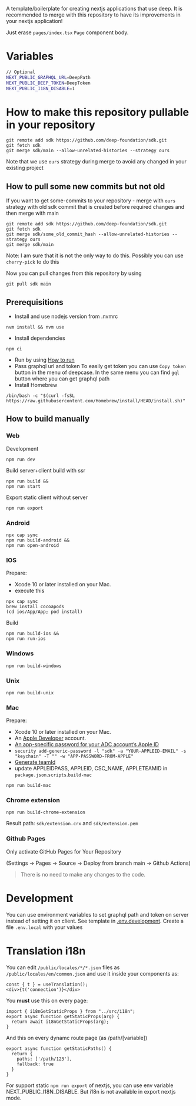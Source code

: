 A template/boilerplate for creating nextjs applications that use deep. It is recommended to merge with this repository to have its improvements in your nextjs application!

Just erase `pages/index.tsx` `Page` component body.

# Variables

```sh
// Optional
NEXT_PUBLIC_GRAPHQL_URL=DeepPath
NEXT_PUBLIC_DEEP_TOKEN=DeepToken
NEXT_PUBLIC_I18N_DISABLE=1
```

# How to make this repository pullable in your repository
```
git remote add sdk https://github.com/deep-foundation/sdk.git
git fetch sdk
git merge sdk/main --allow-unrelated-histories --strategy ours 
```
Note that we use `ours` strategy during merge to avoid any changed in your existing project
## How to pull some new commits but not old
If you want to get some-commits to your repository - merge with `ours` strategy with old sdk commit that is created before required changes and then merge with main
```
git remote add sdk https://github.com/deep-foundation/sdk.git
git fetch sdk
git merge sdk/some_old_commit_hash --allow-unrelated-histories --strategy ours
git merge sdk/main
```
Note: I am sure that it is not the only way to do this. Possibly you can use `cherry-pick` to do this

Now you can pull changes from this repository by using
```
git pull sdk main
```

## Prerequisitions
- Install and use nodejs version from .nvmrc
```
nvm install && nvm use
```
- Install dependencies
```
npm ci
```
- Run by using [How to run](#how-to-run)
- Pass graphql url and token
To easily get token you can use `Copy token` button in the menu of deepcase. In the same menu you can find `gql` button where you can get graphql path
- Install Homebrew
```
/bin/bash -c "$(curl -fsSL https://raw.githubusercontent.com/Homebrew/install/HEAD/install.sh)"
```

## How to build manually

### Web
Development
```
npm run dev
```
Build server+client build with ssr
```
npm run build &&
npm run start
```
Export static client without server
```
npm run export
```


### Android
```
npx cap sync
npm run build-android &&
npm run open-android
```

### IOS
Prepare:
- Xcode 10 or later installed on your Mac.
- execute this
```
npx cap sync
brew install cocoapods
(cd ios/App/App; pod install)
```
Build
```
npm run build-ios &&
npm run run-ios
```

### Windows
```
npm run build-windows
```

### Unix
```
npm run build-unix
```

### Mac
Prepare:
- Xcode 10 or later installed on your Mac.
- An [Apple Developer](https://developer.apple.com/) account.
- [An app-specific password for your ADC account’s Apple ID](https://support.apple.com/HT204397)
- `security add-generic-password -l "sdk" -a "YOUR-APPLEID-EMAIL" -s "keychain" -T "" -w "APP-PASSWORD-FROM-APPLE"`
- [Generate teamId](https://github.com/electron/notarize?tab=readme-ov-file#notes-on-your-teamid)
- update APPLEIDPASS, APPLEID, CSC_NAME, APPLETEAMID in `package.json`.`scripts`.`build-mac`
```
npm run build-mac
```

### Chrome extension
```
npm run build-chrome-extension
```
Result path: `sdk/extension.crx` and `sdk/extension.pem`

### Github Pages
Only activate GitHub Pages for Your Repository

(Settings -> Pages -> Source -> Deploy from branch main -> Github Actions)

> There is no need to make any changes to the code.

# Development
You can use environment variables to set graphql path and token on server instead of setting it on client. See template in [.env.development](https://github.com/deep-foundation/sdk/blob/main/.env.development). Create a file `.env.local` with your values

# Translation i18n
You can edit `/public/locales/*/*.json` files as `/public/locales/en/common.json` and use it inside your components as:
```tsx
const { t } = useTranslation();
<div>{t('connection')}</div>
```
You **must** use this on every page:
```tsx
import { i18nGetStaticProps } from "../src/i18n";
export async function getStaticProps(arg) {
  return await i18nGetStaticProps(arg);
}
```
And this on every dynamc route page (as /path/[variable])
```tsx
export async function getStaticPaths() {
  return {
    paths: ['/path/123'],
    fallback: true
  }
}
```
For support static `npm run export` of nextjs, you can use env variable NEXT_PUBLIC_I18N_DISABLE. But i18n is not available in export nextjs mode.